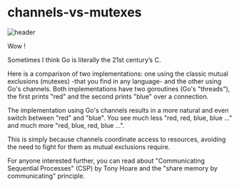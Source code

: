 # channels-vs-mutexes

![header](./doc/assets/img/header.png)

Wow !

Sometimes I think Go is literally the 21st century’s C.

Here is a comparison of two implementations: one using the classic mutual exclusions (mutexes) -that you find in any language- and the other using Go's channels. Both implementations have two goroutines (Go's "threads"), the first prints "red" and the second prints "blue" over a connection.

The implementation using Go's channels results in a more natural and even switch between "red" and "blue". You see much less "red, red, blue, blue ..." and much more "red, blue, red, blue ...".

This is simply because channels coordinate access to resources, avoiding the need to fight for them as mutual exclusions require.

For anyone interested further, you can read about "Communicating Sequential Processes" (CSP) by Tony Hoare and the "share memory by communicating" principle.
